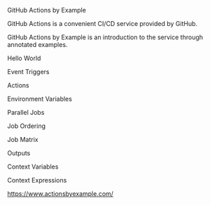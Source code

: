 GitHub Actions by Example

GitHub Actions is a convenient CI/CD service provided by GitHub.

GitHub Actions by Example is an introduction to the service through annotated examples.

Hello World

Event Triggers

Actions

Environment Variables

Parallel Jobs

Job Ordering

Job Matrix

Outputs

Context Variables

Context Expressions

https://www.actionsbyexample.com/